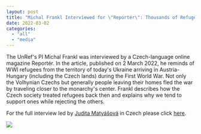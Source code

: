 ```yaml
---
layout: post
title: "Michal Frankl Interviewed for \"Reportér\": Thousands of Refugees from the Territory of Today's Ukraine Received During WWI"
date: 2022-03-02
categories: 
  - "all"
  - "media"
---
```


The UnRef's PI Michal Frankl was interviewed by a Czech-language online magazine Reportér. In the article, published on 2 March 2022, he reminds of WWI refugees from the territory of today's Ukraine arriving in Austria-Hungary (including the Czech lands) during the First World War. Not only the Volhynian Czechs but generally people leaving their homes fled the war by traveling closer to the monarchy's center. Frankl describes how the Czech society treated refugees back then and explains why we tend to support ones while rejecting the others.

For the full interview led by [Judita Matyášová](https://www.reporterpremium.cz/author/judita-matyasova) in Czech please click [here](https://www.reporterpremium.cz/a/pC6hu/tisice-uprchliku-z-dnesni-ukrajiny-tu-byly-uz-za-prvni-svetove-valky).

[![](../../../../assets/images/reporter.png)](https://www.reporterpremium.cz/a/pC6hu/tisice-uprchliku-z-dnesni-ukrajiny-tu-byly-uz-za-prvni-svetove-valky)
